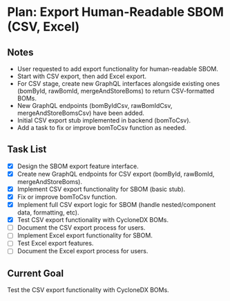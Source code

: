 # Plan: Export Human-Readable SBOM (CSV, Excel)

## Notes
- User requested to add export functionality for human-readable SBOM.
- Start with CSV export, then add Excel export.
- For CSV stage, create new GraphQL interfaces alongside existing ones (bomById, rawBomId, mergeAndStoreBoms) to return CSV-formatted BOMs.
- New GraphQL endpoints (bomByIdCsv, rawBomIdCsv, mergeAndStoreBomsCsv) have been added.
- Initial CSV export stub implemented in backend (bomToCsv).
- Add a task to fix or improve bomToCsv function as needed.

## Task List
- [x] Design the SBOM export feature interface.
- [x] Create new GraphQL endpoints for CSV export (bomById, rawBomId, mergeAndStoreBoms).
- [x] Implement CSV export functionality for SBOM (basic stub).
- [x] Fix or improve bomToCsv function.
- [x] Implement full CSV export logic for SBOM (handle nested/component data, formatting, etc).
- [x] Test CSV export functionality with CycloneDX BOMs.
- [ ] Document the CSV export process for users.
- [ ] Implement Excel export functionality for SBOM.
- [ ] Test Excel export features.
- [ ] Document the Excel export process for users.

## Current Goal
Test the CSV export functionality with CycloneDX BOMs.
